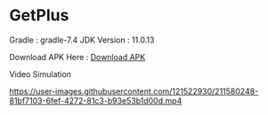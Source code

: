 # GetPlus

Gradle : gradle-7.4
JDK Version : 11.0.13

Download APK Here : 
<a href="https://firebasestorage.googleapis.com/v0/b/calculatorimg.appspot.com/o/GetPlusTest.apk?alt=media&token=c3fc8021-06fb-4a53-88fa-6bd0aa290df3">Download APK</a>

Video Simulation

https://user-images.githubusercontent.com/121522930/211580248-81bf7103-6fef-4272-81c3-b93e53b1d00d.mp4

